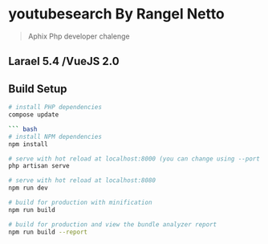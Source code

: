 # youtubesearch By Rangel Netto

> Aphix Php developer chalenge

## Larael 5.4 /VueJS 2.0
## Build Setup

``` bash
# install PHP dependencies
compose update

``` bash
# install NPM dependencies
npm install

# serve with hot reload at localhost:8000 (you can change using --port param)
php artisan serve

# serve with hot reload at localhost:8080
npm run dev

# build for production with minification
npm run build

# build for production and view the bundle analyzer report
npm run build --report
